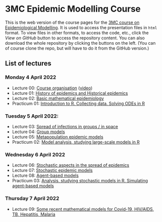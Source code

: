 # 3MC Epidemic Modelling Course

This is the web version of the course pages for the [3MC course on Epidemiological Modelling](http://natural-sciences.nwu.ac.za/paa/3MC-Course-EM). It is used to access the presentation files in `html` format. To view files in other formats, to access the code, etc., click the *View on GitHub* button to access the repository content. You can also download the whole repository by clicking the buttons on the left. (You can of course clone the repo, but will have to do it from the GitHub version.)

## List of lectures

### Monday 4 April 2022

- Lecture 00: [Course organisation](2022_04_3MC_EpiModelling_L00_CourseOrganisation.html) ([video](https://youtu.be/MYBSTv1dWRA))
- Lecture 01: [History of epidemics and Historical epidemics](2022_04_3MC_EpiModelling_L01_HistoryOfEpidemics.html)
- Lecture 02: [Basic mathematical epidemiology](2022_04_3MC_EpiModelling_L02_BasicMathEpi.html)
- Practicum 01: [Introduction to R. Collecting data. Solving ODEs in R](2022_04_3MC_EpiModelling_P01_IntroR_Data_SolvingODE.html)

### Tuesday 5 April 2022:

- Lecture 03: [Spread of infections in groups / in space](2022_04_3MC_EpiModelling_L03_SpreadInGroups_SpreadInSpace.html)
- Lecture 04: [Group models](2022_04_3MC_EpiModelling_L04_GroupModels.html)
- Lecture 05: [Metapopulation epidemic models](2022_04_3MC_EpiModelling_L05_MetapopulationModels.html)
- Practicum 02: [Model analysis, studying large-scale models in R](2022_04_3MC_EpiModelling_P02_Analysis_LargeScaleModels.html)

### Wednesday 6 April 2022

- Lecture 06: [Stochastic aspects in the spread of epidemics](2022_04_3MC_EpiModelling_L06_StochasticAspectsInSpread.html)
- Lecture 07: [Stochastic epidemic models](2022_04_3MC_EpiModelling_L07_StochasticEpidemicModels.html)
- Lecture 08: [Agent-based models](2022_04_3MC_EpiModelling_L08_AgentBasedModels.html)
- Practicum 03: [Analysis, studying stochastic models in R. Simulating agent-based models](2022_04_3MC_EpiModelling_P03_Stochastic_systems.html)

### Thursday 7 April 2022

- Lecture 09: [Some recent mathematical models for Covid-19, HIV/AIDS, TB, Hepatitis, Malaria](2022_04_3MC_EpiModelling_L09_RecentMathematicalModels.html)

<!--- Image credit: Malaria parasite entering a red blood cell. https://flic.kr/p/V8qaYt. National Institute of Allergy and Infectious Diseases, NIH. CC BY NC 2.0 --->

